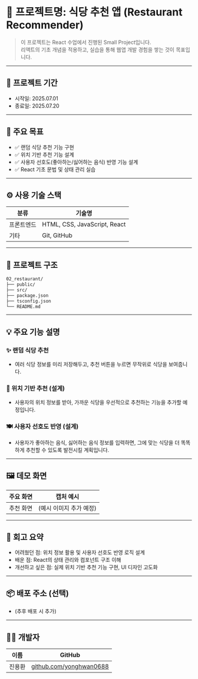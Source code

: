 # 📌 프로젝트명: 식당 추천 앱 (Restaurant Recommender)

> 이 프로젝트는 React 수업에서 진행된 Small Project입니다.  
> 리액트의 기초 개념을 적용하고, 실습을 통해 웹앱 개발 경험을 쌓는 것이 목표입니다.

---

## 📆 프로젝트 기간

- 시작일: 2025.07.01
- 종료일: 2025.07.20

---

## 🎯 주요 목표

- ✅ 랜덤 식당 추천 기능 구현
- ✅ 위치 기반 추천 기능 설계
- ✅ 사용자 선호도(좋아하는/싫어하는 음식) 반영 기능 설계
- ✅ React 기초 문법 및 상태 관리 실습

---

## ⚙️ 사용 기술 스택

| 분류       | 기술명                       |
| ---------- | ---------------------------- |
| 프론트엔드 | HTML, CSS, JavaScript, React |
| 기타       | Git, GitHub                  |

---

## 🧱 프로젝트 구조

```bash
02_restaurant/
├── public/
├── src/
├── package.json
├── tsconfig.json
└── README.md
```

---

## 💡 주요 기능 설명

### ✨ 랜덤 식당 추천

- 여러 식당 정보를 미리 저장해두고, 추천 버튼을 누르면 무작위로 식당을 보여줍니다.

### 📍 위치 기반 추천 (설계)

- 사용자의 위치 정보를 받아, 가까운 식당을 우선적으로 추천하는 기능을 추가할 예정입니다.

### 🍽️ 사용자 선호도 반영 (설계)

- 사용자가 좋아하는 음식, 싫어하는 음식 정보를 입력하면, 그에 맞는 식당을 더 똑똑하게 추천할 수 있도록 발전시킬 계획입니다.

---

## 🖼️ 데모 화면

| 주요 화면 | 캡처 예시               |
| --------- | ----------------------- |
| 추천 화면 | (예시 이미지 추가 예정) |

---

## 🧠 회고 요약

- 어려웠던 점: 위치 정보 활용 및 사용자 선호도 반영 로직 설계
- 배운 점: React의 상태 관리와 컴포넌트 구조 이해
- 개선하고 싶은 점: 실제 위치 기반 추천 기능 구현, UI 디자인 고도화

---

## 📦 배포 주소 (선택)

- (추후 배포 시 추가)

---

## 🙋‍♀️ 개발자

| 이름   | GitHub                                                     |
| ------ | ---------------------------------------------------------- |
| 진용환 | [github.com/yonghwan0688](https://github.com/yonghwan0688) |

